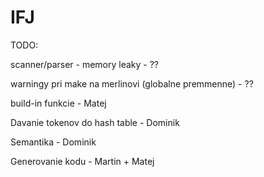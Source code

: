 # IFJ

TODO:

scanner/parser - memory leaky - ??

warningy pri make na merlinovi (globalne premmenne) - ??

build-in funkcie - Matej

Davanie tokenov do hash table - Dominik

Semantika - Dominik

Generovanie kodu - Martin + Matej
